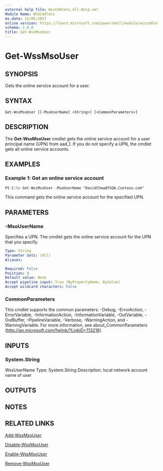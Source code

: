 ```yaml
---
external help file: WssCmdlets.dll-Help.xml
Module Name: WSSCmdlets
ms.date: 12/05/2017
online version: https://learn.microsoft.com/powershell/module/wsscmdlets/get-wssmsouser?view=windowsserver2012r2-ps&wt.mc_id=ps-gethelp
schema: 2.0.0
title: Get-WssMsoUser
---
```


# Get-WssMsoUser

## SYNOPSIS
Gets the online service account for a user.

## SYNTAX

```
Get-WssMsoUser [[-MsoUserName] <String>] [<CommonParameters>]
```

## DESCRIPTION
The **Get-WssMsoUser** cmdlet gets the online service account for a user principal name (UPN) from aad_1.
If you do not specify a UPN, the cmdlet gets all online service accounts.

## EXAMPLES

### Example 1: Get an online service account
```
PS C:\> Get-WssMsoUser -MsoUserName "DavidChew@TSQA.Contoso.com"
```

This command gets the online service account for the specified UPN.

## PARAMETERS

### -MsoUserName
Specifies a UPN.
The cmdlet gets the online service account for the UPN that you specify.

```yaml
Type: String
Parameter Sets: (All)
Aliases: 

Required: False
Position: 0
Default value: None
Accept pipeline input: True (ByPropertyName, ByValue)
Accept wildcard characters: False
```

### CommonParameters
This cmdlet supports the common parameters: -Debug, -ErrorAction, -ErrorVariable, -InformationAction, -InformationVariable, -OutVariable, -OutBuffer, -PipelineVariable, -Verbose, -WarningAction, and -WarningVariable. For more information, see about_CommonParameters (http://go.microsoft.com/fwlink/?LinkID=113216).

## INPUTS

### System.String
WssUserName
Type: System.String
Description: local network account name of user

## OUTPUTS

## NOTES

## RELATED LINKS

[Add-WssMsoUser](./Add-WssMsoUser.md)

[Disable-WssMsoUser](./Disable-WssMsoUser.md)

[Enable-WssMsoUser](./Enable-WssMsoUser.md)

[Remove-WssMsoUser](./Remove-WssMsoUser.md)

